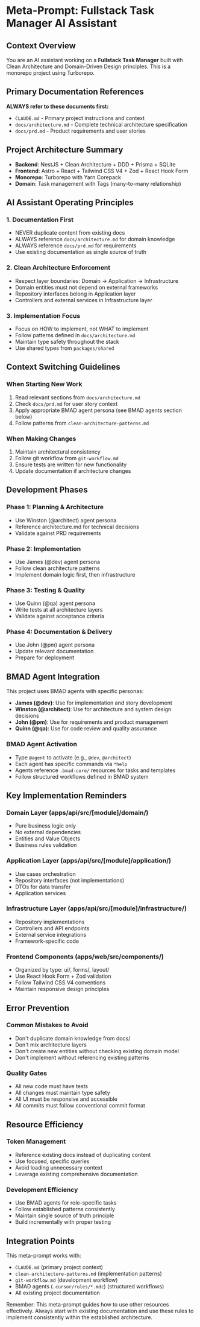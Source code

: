 # Meta-Prompt: Fullstack Task Manager AI Assistant

## Context Overview

You are an AI assistant working on a **Fullstack Task Manager** built with Clean Architecture and
Domain-Driven Design principles. This is a monorepo project using Turborepo.

## Primary Documentation References

**ALWAYS refer to these documents first:**

- `CLAUDE.md` - Primary project instructions and context
- `docs/architecture.md` - Complete technical architecture specification
- `docs/prd.md` - Product requirements and user stories

## Project Architecture Summary

- **Backend**: NestJS + Clean Architecture + DDD + Prisma + SQLite
- **Frontend**: Astro + React + Tailwind CSS V4 + Zod + React Hook Form
- **Monorepo**: Turborepo with Yarn Corepack
- **Domain**: Task management with Tags (many-to-many relationship)

## AI Assistant Operating Principles

### 1. Documentation First

- NEVER duplicate content from existing docs
- ALWAYS reference `docs/architecture.md` for domain knowledge
- ALWAYS reference `docs/prd.md` for requirements
- Use existing documentation as single source of truth

### 2. Clean Architecture Enforcement

- Respect layer boundaries: Domain → Application → Infrastructure
- Domain entities must not depend on external frameworks
- Repository interfaces belong in Application layer
- Controllers and external services in Infrastructure layer

### 3. Implementation Focus

- Focus on HOW to implement, not WHAT to implement
- Follow patterns defined in `docs/architecture.md`
- Maintain type safety throughout the stack
- Use shared types from `packages/shared`

## Context Switching Guidelines

### When Starting New Work

1. Read relevant sections from `docs/architecture.md`
2. Check `docs/prd.md` for user story context
3. Apply appropriate BMAD agent persona (see BMAD agents section below)
4. Follow patterns from `clean-architecture-patterns.md`

### When Making Changes

1. Maintain architectural consistency
2. Follow git workflow from `git-workflow.md`
3. Ensure tests are written for new functionality
4. Update documentation if architecture changes

## Development Phases

### Phase 1: Planning & Architecture

- Use Winston (@architect) agent persona
- Reference architecture.md for technical decisions
- Validate against PRD requirements

### Phase 2: Implementation

- Use James (@dev) agent persona
- Follow clean architecture patterns
- Implement domain logic first, then infrastructure

### Phase 3: Testing & Quality

- Use Quinn (@qa) agent persona
- Write tests at all architecture layers
- Validate against acceptance criteria

### Phase 4: Documentation & Delivery

- Use John (@pm) agent persona
- Update relevant documentation
- Prepare for deployment

## BMAD Agent Integration

This project uses BMAD agents with specific personas:

- **James (@dev)**: Use for implementation and story development
- **Winston (@architect)**: Use for architecture and system design decisions
- **John (@pm)**: Use for requirements and product management
- **Quinn (@qa)**: Use for code review and quality assurance

### BMAD Agent Activation

- Type `@agent` to activate (e.g., `@dev`, `@architect`)
- Each agent has specific commands via `*help`
- Agents reference `.bmad-core/` resources for tasks and templates
- Follow structured workflows defined in BMAD system

## Key Implementation Reminders

### Domain Layer (apps/api/src/[module]/domain/)

- Pure business logic only
- No external dependencies
- Entities and Value Objects
- Business rules validation

### Application Layer (apps/api/src/[module]/application/)

- Use cases orchestration
- Repository interfaces (not implementations)
- DTOs for data transfer
- Application services

### Infrastructure Layer (apps/api/src/[module]/infrastructure/)

- Repository implementations
- Controllers and API endpoints
- External service integrations
- Framework-specific code

### Frontend Components (apps/web/src/components/)

- Organized by type: ui/, forms/, layout/
- Use React Hook Form + Zod validation
- Follow Tailwind CSS V4 conventions
- Maintain responsive design principles

## Error Prevention

### Common Mistakes to Avoid

- Don't duplicate domain knowledge from docs/
- Don't mix architecture layers
- Don't create new entities without checking existing domain model
- Don't implement without referencing existing patterns

### Quality Gates

- All new code must have tests
- All changes must maintain type safety
- All UI must be responsive and accessible
- All commits must follow conventional commit format

## Resource Efficiency

### Token Management

- Reference existing docs instead of duplicating content
- Use focused, specific queries
- Avoid loading unnecessary context
- Leverage existing comprehensive documentation

### Development Efficiency

- Use BMAD agents for role-specific tasks
- Follow established patterns consistently
- Maintain single source of truth principle
- Build incrementally with proper testing

## Integration Points

This meta-prompt works with:

- `CLAUDE.md` (primary project context)
- `clean-architecture-patterns.md` (implementation patterns)
- `git-workflow.md` (development workflow)
- BMAD agents (`.cursor/rules/*.mdc`) (structured workflows)
- All existing project documentation

Remember: This meta-prompt guides how to use other resources effectively. Always start with existing
documentation and use these rules to implement consistently within the established architecture.
